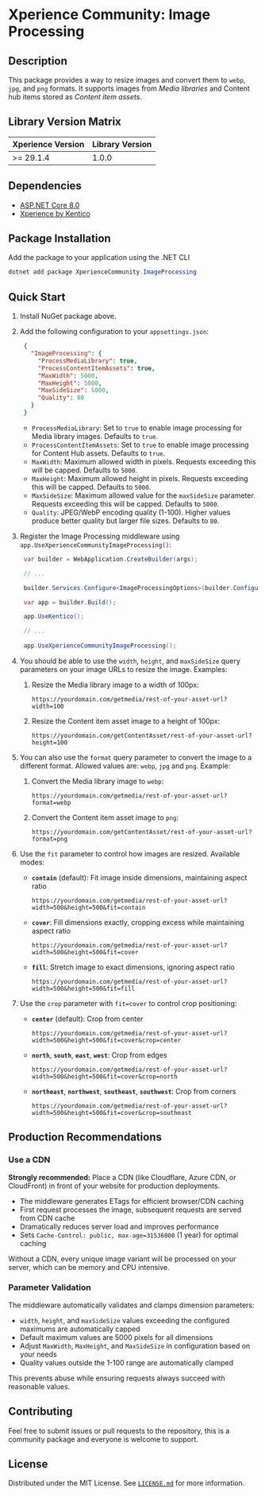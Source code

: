 ﻿# Xperience Community: Image Processing

## Description

This package provides a way to resize images and convert them to `webp`, `jpg`, and `png` formats. It supports images from *Media libraries* and Content hub items stored as *Content item assets*.

## Library Version Matrix

| Xperience Version | Library Version |
| ----------------- | --------------- |
| >= 29.1.4         | 1.0.0           |

## Dependencies

- [ASP.NET Core 8.0](https://dotnet.microsoft.com/en-us/download)
- [Xperience by Kentico](https://docs.xperience.io/xp/changelog)

## Package Installation

Add the package to your application using the .NET CLI

```powershell
dotnet add package XperienceCommunity.ImageProcessing
```

## Quick Start

1. Install NuGet package above.

1. Add the following configuration to your `appsettings.json`:

   ```json
    {
      "ImageProcessing": {
        "ProcessMediaLibrary": true,
        "ProcessContentItemAssets": true,
        "MaxWidth": 5000,
        "MaxHeight": 5000,
        "MaxSideSize": 5000,
        "Quality": 80
      }
    }
   ```

    - `ProcessMediaLibrary`: Set to `true` to enable image processing for Media library images. Defaults to `true`.
    - `ProcessContentItemAssets`: Set to `true` to enable image processing for Content Hub assets. Defaults to `true`.
    - `MaxWidth`: Maximum allowed width in pixels. Requests exceeding this will be capped. Defaults to `5000`.
    - `MaxHeight`: Maximum allowed height in pixels. Requests exceeding this will be capped. Defaults to `5000`.
    - `MaxSideSize`: Maximum allowed value for the `maxSideSize` parameter. Requests exceeding this will be capped. Defaults to `5000`.
    - `Quality`: JPEG/WebP encoding quality (1-100). Higher values produce better quality but larger file sizes. Defaults to `80`.

    
1. Register the Image Processing middleware using `app.UseXperienceCommunityImageProcessing()`:

   ```csharp
    var builder = WebApplication.CreateBuilder(args);

    // ...

    builder.Services.Configure<ImageProcessingOptions>(builder.Configuration.GetSection("ImageProcessing"));

    var app = builder.Build();

    app.UseKentico();

    // ...
       
    app.UseXperienceCommunityImageProcessing();
   ```

                          
1. You should be able to use the `width`, `height`, and `maxSideSize` query parameters on your image URLs to resize the image. Examples:

    1. Resize the Media library image to a width of 100px:
       ```
       https://yourdomain.com/getmedia/rest-of-your-asset-url?width=100
       ```
    1. Resize the Content item asset image to a height of 100px:
       ```
       https://yourdomain.com/getContentAsset/rest-of-your-asset-url?height=100
       ```
       
1. You can also use the `format` query parameter to convert the image to a different format. Allowed values are: `webp`, `jpg` and `png`. Example:

    1. Convert the Media library image to `webp`:
       ```
       https://yourdomain.com/getmedia/rest-of-your-asset-url?format=webp
       ```
   1. Convert the Content item asset image to `png`:
      ```
      https://yourdomain.com/getContentAsset/rest-of-your-asset-url?format=png
      ```

1. Use the `fit` parameter to control how images are resized. Available modes:

    - **`contain`** (default): Fit image inside dimensions, maintaining aspect ratio
      ```
      https://yourdomain.com/getmedia/rest-of-your-asset-url?width=500&height=500&fit=contain
      ```

    - **`cover`**: Fill dimensions exactly, cropping excess while maintaining aspect ratio
      ```
      https://yourdomain.com/getmedia/rest-of-your-asset-url?width=500&height=500&fit=cover
      ```

    - **`fill`**: Stretch image to exact dimensions, ignoring aspect ratio
      ```
      https://yourdomain.com/getmedia/rest-of-your-asset-url?width=500&height=500&fit=fill
      ```

1. Use the `crop` parameter with `fit=cover` to control crop positioning:

    - **`center`** (default): Crop from center
      ```
      https://yourdomain.com/getmedia/rest-of-your-asset-url?width=500&height=500&fit=cover&crop=center
      ```

    - **`north`**, **`south`**, **`east`**, **`west`**: Crop from edges
      ```
      https://yourdomain.com/getmedia/rest-of-your-asset-url?width=500&height=500&fit=cover&crop=north
      ```

    - **`northeast`**, **`northwest`**, **`southeast`**, **`southwest`**: Crop from corners
      ```
      https://yourdomain.com/getmedia/rest-of-your-asset-url?width=500&height=500&fit=cover&crop=southeast
      ```

## Production Recommendations

### Use a CDN

**Strongly recommended:** Place a CDN (like Cloudflare, Azure CDN, or CloudFront) in front of your website for production deployments.

- The middleware generates ETags for efficient browser/CDN caching
- First request processes the image, subsequent requests are served from CDN cache
- Dramatically reduces server load and improves performance
- Sets `Cache-Control: public, max-age=31536000` (1 year) for optimal caching

Without a CDN, every unique image variant will be processed on your server, which can be memory and CPU intensive.

### Parameter Validation

The middleware automatically validates and clamps dimension parameters:

- `width`, `height`, and `maxSideSize` values exceeding the configured maximums are automatically capped
- Default maximum values are 5000 pixels for all dimensions
- Adjust `MaxWidth`, `MaxHeight`, and `MaxSideSize` in configuration based on your needs
- Quality values outside the 1-100 range are automatically clamped

This prevents abuse while ensuring requests always succeed with reasonable values.

## Contributing

Feel free to submit issues or pull requests to the repository, this is a community package and everyone is welcome to support.

## License

Distributed under the MIT License. See [`LICENSE.md`](LICENSE.md) for more information.